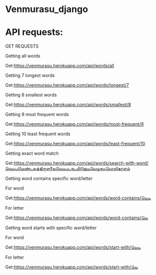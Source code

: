 # Venmurasu_django

# API requests:

GET REQUESTS

Getting all words

Get:https://venmurasu.herokuapp.com/api/words/all

Getting 7 longest words

Get:https://venmurasu.herokuapp.com/api/words/longest/7

Getting 8 smallest words

Get:https://venmurasu.herokuapp.com/api/words/smallest/8

Getting 9 most frequent words

Get:https://venmurasu.herokuapp.com/api/words/most-frequent/9

Getting 10 least frequent words

Get:https://venmurasu.herokuapp.com/api/words/least-frequent/10

Getting exact word match

Get:https://venmurasu.herokuapp.com/api/words/search-with-word/வெடிபடுமண்டலத்திருளலைவெடிபடநடமிடுதுடியெழுகடியொலிதாளம்

Getting word contains specific word/letter

For word

Get:https://venmurasu.herokuapp.com/api/words/word-contains/வெடி

For letter

Get:https://venmurasu.herokuapp.com/api/words/word-contains/வெ

Getting word starts with specific word/letter

For word

Get:https://venmurasu.herokuapp.com/api/words/start-with/வெடி

For letter

Get:https://venmurasu.herokuapp.com/api/words/start-with/வெ




